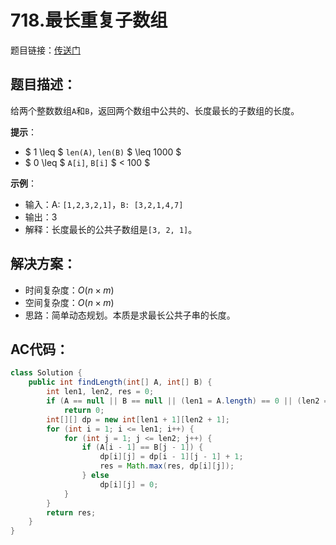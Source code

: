 # 718.最长重复子数组
题目链接：[传送门](https://leetcode-cn.com/problems/maximum-length-of-repeated-subarray/)

## 题目描述：
给两个整数数组`A`和`B`，返回两个数组中公共的、长度最长的子数组的长度。

**提示**：

- $ 1 \leq $ `len(A)`, `len(B)` $ \leq 1000 $
- $ 0 \leq $ `A[i]`, `B[i]` $ < 100 $

**示例**：

- 输入：A: `[1,2,3,2,1]`，`B: [3,2,1,4,7]`
- 输出：3
- 解释：长度最长的公共子数组是`[3, 2, 1]`。

## 解决方案：
- 时间复杂度：$O(n \times m)$
- 空间复杂度：$O(n \times m)$
- 思路：简单动态规划。本质是求最长公共子串的长度。

## AC代码：
```java
class Solution {
	public int findLength(int[] A, int[] B) {
		int len1, len2, res = 0;
		if (A == null || B == null || (len1 = A.length) == 0 || (len2 = B.length) == 0)
			return 0;
		int[][] dp = new int[len1 + 1][len2 + 1];
		for (int i = 1; i <= len1; i++) {
			for (int j = 1; j <= len2; j++) {
				if (A[i - 1] == B[j - 1]) {
					dp[i][j] = dp[i - 1][j - 1] + 1;
					res = Math.max(res, dp[i][j]);
				} else
					dp[i][j] = 0;
			}
		}
		return res;
	}
}
```